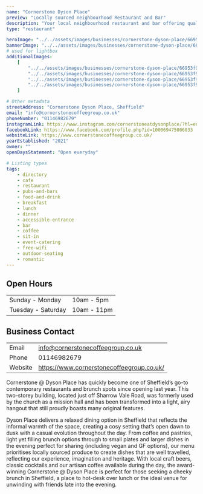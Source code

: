 ```yaml
---
name: "Cornerstone Dyson Place"
preview: "Locally sourced neighbourhood Restaurant and Bar"
description: "Your local neighbourhood restaurant and bar offering quality plates all day, every day. Our life in hospitality has taught us that the best venues are a collection of simple things done well. At the cornerstone of any good venue is good food, sourced locally, made thoughtfully and served with a welcome to match the quality."
type: "restaurant"

heroImage: "../../assets/images/businesses/cornerstone-dyson-place/66953f8aadc2d5cf6630bc87_Cornerstone-1---Richard-Massarella.jpg"
bannerImage: "../../assets/images/businesses/cornerstone-dyson-place/669542287cd5605f6114b791_Cornerstone-80---Richard-Massarella.jpg"
# used for lightbox
additionalImages:
    [
        "../../assets/images/businesses/cornerstone-dyson-place/66953f94b171f8b767f7fc89_Cornerstone-18---Richard-Massarella.jpg",
        "../../assets/images/businesses/cornerstone-dyson-place/66953f945ca5d9b7bd147bd1_Cornerstone-35---Richard-Massarella.jpg",
        "../../assets/images/businesses/cornerstone-dyson-place/66953f9406a42b90cd8925e3_Cornerstone-80---Richard-Massarella.jpg",
        "../../assets/images/businesses/cornerstone-dyson-place/66953f951b9d8939ece5bf23_DSC08564---Richard-Massarella.jpg",
    ]

# Other metadata
streetAddress: "Cornerstone Dyson Place, Sheffield"
email: "info@cornerstonecoffeegroup.co.uk"
phoneNumber: "01146982679"
instagramLink: https://www.instagram.com/cornerstoneatdysonplace/?hl=en
facebookLink: https://www.facebook.com/profile.php?id=100069475006033
websiteLink: https://www.cornerstonecoffeegroup.co.uk/
yearEstablished: "2021"
owner: ""
openDaysStatement: "Open everyday"

# Listing types
tags:
    - directory
    - cafe
    - restaurant
    - pubs-and-bars
    - food-and-drink
    - breakfast
    - lunch
    - dinner
    - accessible-entrance
    - bar
    - coffee
    - sit-in
    - event-catering
    - free-wifi
    - outdoor-seating
    - romantic
---
```


## Open Hours

|                    |             |
| ------------------ | ----------- |
| Sunday - Monday    | 10am - 5pm  |
| Tuesday - Saturday | 10am - 11pm |

## Business Contact

|         |                                           |
| ------- | ----------------------------------------- |
| Email   | info@cornerstonecoffeegroup.co.uk         |
| Phone   | 01146982679                               |
| Website | https://www.cornerstonecoffeegroup.co.uk/ |

Cornerstone @ Dyson Place has quickly become one of Sheffield’s go-to contemporary restaurants and brunch spots since opening last year. This two-storey building, located just off Sharrow Vale Road, was formerly used by the church as a mission hall and has been transformed into a light, airy hangout that still proudly boasts many original features.

Dyson Place delivers a relaxed dining option in Sheffield that reflects the informal warmth of the space, creating a cosy setting that’s open dawn to dusk with a casual evolution throughout the day. From coffee and pastries, light yet filling brunch options through to small plates and larger dishes in the evening perfect for sharing (including vegan and GF options), our menu prioritises locally sourced produce to create dishes that are well travelled, reflecting our experience, imagination and heritage. With local craft beers, classic cocktails and our artisan coffee available during the day, the award-winning Cornerstone @ Dyson Place is perfect for those seeking a cheeky brunch in Sheffield, a place to hot-desk over lunch or the ideal venue for unwinding with friends late into the evening.
